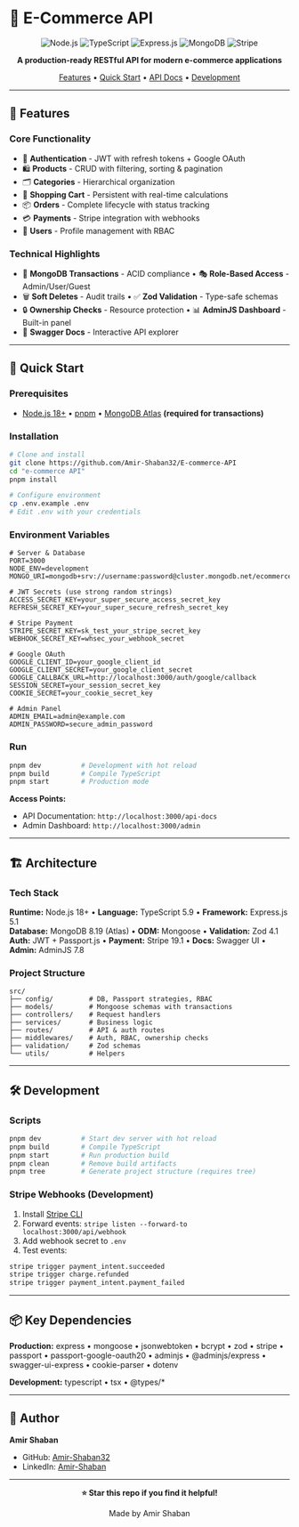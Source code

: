 # 🛒 E-Commerce API

<div align="center">

![Node.js](https://img.shields.io/badge/Node.js-43853D?style=for-the-badge&logo=node.js&logoColor=white)
![TypeScript](https://img.shields.io/badge/TypeScript-007ACC?style=for-the-badge&logo=typescript&logoColor=white)
![Express.js](https://img.shields.io/badge/Express.js-404D59?style=for-the-badge)
![MongoDB](https://img.shields.io/badge/MongoDB-4EA94B?style=for-the-badge&logo=mongodb&logoColor=white)
![Stripe](https://img.shields.io/badge/Stripe-626CD9?style=for-the-badge&logo=Stripe&logoColor=white)

**A production-ready RESTful API for modern e-commerce applications**

[Features](#-features) • [Quick Start](#-quick-start) • [API Docs](#-api-documentation) • [Development](#-development)

</div>

---

## 🌟 Features

### Core Functionality
- 🔐 **Authentication** - JWT with refresh tokens + Google OAuth
- 🛍️ **Products** - CRUD with filtering, sorting & pagination
- 🗂️ **Categories** - Hierarchical organization
- 🛒 **Shopping Cart** - Persistent with real-time calculations
- 📦 **Orders** - Complete lifecycle with status tracking
- 💳 **Payments** - Stripe integration with webhooks
- 👥 **Users** - Profile management with RBAC

### Technical Highlights
- 🔄 **MongoDB Transactions** - ACID compliance • 🎭 **Role-Based Access** - Admin/User/Guest
- 🗑️ **Soft Deletes** - Audit trails • ✅ **Zod Validation** - Type-safe schemas
- 🔒 **Ownership Checks** - Resource protection • 📊 **AdminJS Dashboard** - Built-in panel
- 📝 **Swagger Docs** - Interactive API explorer

---

## 🚀 Quick Start

### Prerequisites
- [Node.js 18+](https://nodejs.org/en/download) • [pnpm](https://pnpm.io/installation) • [MongoDB Atlas](https://www.mongodb.com/cloud/atlas) **(required for transactions)**

### Installation

```bash
# Clone and install
git clone https://github.com/Amir-Shaban32/E-commerce-API
cd "e-commerce API"
pnpm install

# Configure environment
cp .env.example .env
# Edit .env with your credentials
```

### Environment Variables

```env
# Server & Database
PORT=3000
NODE_ENV=development
MONGO_URI=mongodb+srv://username:password@cluster.mongodb.net/ecommerce

# JWT Secrets (use strong random strings)
ACCESS_SECRET_KEY=your_super_secure_access_secret_key
REFRESH_SECRET_KEY=your_super_secure_refresh_secret_key

# Stripe Payment
STRIPE_SECRET_KEY=sk_test_your_stripe_secret_key
WEBHOOK_SECRET_KEY=whsec_your_webhook_secret

# Google OAuth
GOOGLE_CLIENT_ID=your_google_client_id
GOOGLE_CLIENT_SECRET=your_google_client_secret
GOOGLE_CALLBACK_URL=http://localhost:3000/auth/google/callback
SESSION_SECRET=your_session_secret_key
COOKIE_SECRET=your_cookie_secret_key

# Admin Panel
ADMIN_EMAIL=admin@example.com
ADMIN_PASSWORD=secure_admin_password
```

### Run

```bash
pnpm dev          # Development with hot reload
pnpm build        # Compile TypeScript
pnpm start        # Production mode
```

**Access Points:**
- API Documentation: `http://localhost:3000/api-docs`
- Admin Dashboard: `http://localhost:3000/admin`

---

## 🏗️ Architecture

### Tech Stack
**Runtime:** Node.js 18+ • **Language:** TypeScript 5.9 • **Framework:** Express.js 5.1  
**Database:** MongoDB 8.19 (Atlas) • **ODM:** Mongoose • **Validation:** Zod 4.1  
**Auth:** JWT + Passport.js • **Payment:** Stripe 19.1 • **Docs:** Swagger UI • **Admin:** AdminJS 7.8

### Project Structure
```
src/
├── config/         # DB, Passport strategies, RBAC
├── models/         # Mongoose schemas with transactions
├── controllers/    # Request handlers
├── services/       # Business logic
├── routes/         # API & auth routes
├── middlewares/    # Auth, RBAC, ownership checks
├── validation/     # Zod schemas
└── utils/          # Helpers
```

---

## 🛠️ Development

### Scripts
```bash
pnpm dev          # Start dev server with hot reload
pnpm build        # Compile TypeScript
pnpm start        # Run production build
pnpm clean        # Remove build artifacts
pnpm tree         # Generate project structure (requires tree)
```

### Stripe Webhooks (Development)
1. Install [Stripe CLI](https://stripe.com/docs/stripe-cli)
2. Forward events: `stripe listen --forward-to localhost:3000/api/webhook`
3. Add webhook secret to `.env`
4. Test events:
```bash
stripe trigger payment_intent.succeeded
stripe trigger charge.refunded
stripe trigger payment_intent.payment_failed
```

---

## 📦 Key Dependencies

**Production:** express • mongoose • jsonwebtoken • bcrypt • zod • stripe • passport • passport-google-oauth20 • adminjs • @adminjs/express • swagger-ui-express • cookie-parser • dotenv

**Development:** typescript • tsx • @types/*

---

## 👤 Author

**Amir Shaban**  
- GitHub: [Amir-Shaban32](https://github.com/Amir-Shaban32) 
- LinkedIn: [Amir-Shaban](https://linkedin.com/in/amir-shaban)

---

<div align="center">

**⭐ Star this repo if you find it helpful!**

Made by Amir Shaban

</div>